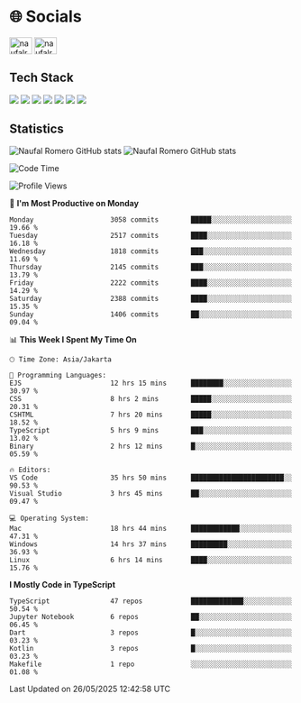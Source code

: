 <h1 align="">🌐 Socials</h1>
<p align="left">
<a href="https://linkedin.com/in/naufal-romero-putra-pratama-9ab816177/" target="blank"><img align="center" src="https://raw.githubusercontent.com/rahuldkjain/github-profile-readme-generator/master/src/images/icons/Social/linked-in-alt.svg" alt="naufalromero" height="30" width="40" /></a>
<a href="https://instagram.com/naufalromero" target="blank"><img align="center" src="https://raw.githubusercontent.com/rahuldkjain/github-profile-readme-generator/master/src/images/icons/Social/instagram.svg" alt="naufalromero" height="30" width="40" /></a>
</p>


<h2 align="">Tech Stack</h2>
<div align="">
  <img src="https://img.shields.io/badge/next.js-000000?style=for-the-badge&logo=nextdotjs&logoColor=white"/>
 <img src="https://img.shields.io/badge/typescript-%23007ACC.svg?style=for-the-badge&logo=typescript&logoColor=white"/>
 <img src="https://img.shields.io/badge/react-%2320232a.svg?style=for-the-badge&logo=react&logoColor=%2361DAFB"/>
 <img src="https://img.shields.io/badge/tailwindcss-%2338B2AC.svg?style=for-the-badge&logo=tailwind-css&logoColor=white"/>
 <img src="https://img.shields.io/badge/Prisma-3982CE?style=for-the-badge&logo=Prisma&logoColor=white"/>
 <img src="https://img.shields.io/badge/javascript-%23323330.svg?style=for-the-badge&logo=javascript&logoColor=%23F7DF1E"/>
 <img src="https://img.shields.io/badge/java-%23ED8B00.svg?style=for-the-badge&logo=openjdk&logoColor=white"/>
</div>


<h2 align="">Statistics</h2>
<div align="">
<img src="https://github-readme-stats-xi-nine-74.vercel.app/api?username=romves&show_icons=true&theme=tokyonight&include_all_commits=true&count_private=true" alt="Naufal Romero GitHub stats"/>
<img src="https://github-readme-stats-xi-nine-74.vercel.app/api/top-langs/?username=romves&theme=tokyonight&hide_border=false&include_all_commits=true&count_private=true&layout=compact" alt="Naufal Romero GitHub stats"/>
</div>

<!--START_SECTION:waka-->
![Code Time](http://img.shields.io/badge/Code%20Time-2%2C464%20hrs%2013%20mins-blue)

![Profile Views](http://img.shields.io/badge/Profile%20Views-0-blue)

📅 **I'm Most Productive on Monday** 

```text
Monday                   3058 commits        █████░░░░░░░░░░░░░░░░░░░░   19.66 % 
Tuesday                  2517 commits        ████░░░░░░░░░░░░░░░░░░░░░   16.18 % 
Wednesday                1818 commits        ███░░░░░░░░░░░░░░░░░░░░░░   11.69 % 
Thursday                 2145 commits        ███░░░░░░░░░░░░░░░░░░░░░░   13.79 % 
Friday                   2222 commits        ████░░░░░░░░░░░░░░░░░░░░░   14.29 % 
Saturday                 2388 commits        ████░░░░░░░░░░░░░░░░░░░░░   15.35 % 
Sunday                   1406 commits        ██░░░░░░░░░░░░░░░░░░░░░░░   09.04 % 
```


📊 **This Week I Spent My Time On** 

```text
🕑︎ Time Zone: Asia/Jakarta

💬 Programming Languages: 
EJS                      12 hrs 15 mins      ████████░░░░░░░░░░░░░░░░░   30.97 % 
CSS                      8 hrs 2 mins        █████░░░░░░░░░░░░░░░░░░░░   20.31 % 
CSHTML                   7 hrs 20 mins       █████░░░░░░░░░░░░░░░░░░░░   18.52 % 
TypeScript               5 hrs 9 mins        ███░░░░░░░░░░░░░░░░░░░░░░   13.02 % 
Binary                   2 hrs 12 mins       █░░░░░░░░░░░░░░░░░░░░░░░░   05.59 % 

🔥 Editors: 
VS Code                  35 hrs 50 mins      ███████████████████████░░   90.53 % 
Visual Studio            3 hrs 45 mins       ██░░░░░░░░░░░░░░░░░░░░░░░   09.47 % 

💻 Operating System: 
Mac                      18 hrs 44 mins      ████████████░░░░░░░░░░░░░   47.31 % 
Windows                  14 hrs 37 mins      █████████░░░░░░░░░░░░░░░░   36.93 % 
Linux                    6 hrs 14 mins       ████░░░░░░░░░░░░░░░░░░░░░   15.76 % 
```

**I Mostly Code in TypeScript** 

```text
TypeScript               47 repos            █████████████░░░░░░░░░░░░   50.54 % 
Jupyter Notebook         6 repos             ██░░░░░░░░░░░░░░░░░░░░░░░   06.45 % 
Dart                     3 repos             █░░░░░░░░░░░░░░░░░░░░░░░░   03.23 % 
Kotlin                   3 repos             █░░░░░░░░░░░░░░░░░░░░░░░░   03.23 % 
Makefile                 1 repo              ░░░░░░░░░░░░░░░░░░░░░░░░░   01.08 % 
```




 Last Updated on 26/05/2025 12:42:58 UTC
<!--END_SECTION:waka-->
